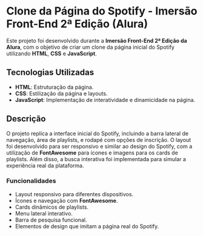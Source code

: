 # Clone da Página do Spotify - Imersão Front-End 2ª Edição (Alura)

Este projeto foi desenvolvido durante a **Imersão Front-End 2ª Edição da Alura**, com o objetivo de criar um clone da página inicial do Spotify utilizando **HTML**, **CSS** e **JavaScript**.

## Tecnologias Utilizadas

- **HTML**: Estruturação da página.
- **CSS**: Estilização da página e layouts.
- **JavaScript**: Implementação de interatividade e dinamicidade na página.

## Descrição

O projeto replica a interface inicial do Spotify, incluindo a barra lateral de navegação, área de playlists, e rodapé com opções de inscrição. O layout foi desenvolvido para ser responsivo e similar ao design do Spotify, com a utilização de **FontAwesome** para ícones e imagens para os cards de playlists. Além disso, a busca interativa foi implementada para simular a experiência real da plataforma.

### Funcionalidades

- Layout responsivo para diferentes dispositivos.
- Ícones e navegação com **FontAwesome**.
- Cards dinâmicos de playlists.
- Menu lateral interativo.
- Barra de pesquisa funcional.
- Elementos de design que imitam a página real do Spotify.
